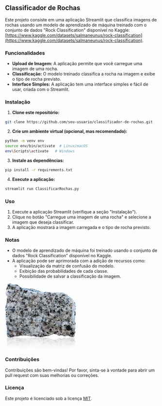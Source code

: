 ## Classificador de Rochas 

Este projeto consiste em uma aplicação Streamlit que classifica imagens de rochas usando um modelo de aprendizado de máquina treinado com o conjunto de dados "Rock Classification" disponível no Kaggle: [https://www.kaggle.com/datasets/salmaneunus/rock-classification](https://www.kaggle.com/datasets/salmaneunus/rock-classification).

### Funcionalidades

* **Upload de Imagem:** A aplicação permite que você carregue uma imagem de uma rocha.
* **Classificação:** O modelo treinado classifica a rocha na imagem e exibe o tipo de rocha previsto.
* **Interface Simples:** A aplicação tem uma interface simples e fácil de usar, criada com o Streamlit.

### Instalação

1. **Clone este repositório:**
```bash
git clone https://github.com/seu-usuario/classificador-de-rochas.git
```

2. **Crie um ambiente virtual (opcional, mas recomendado):**
```bash
python -m venv env
source env/bin/activate  # Linux/macOS
env\Scripts\activate   # Windows
```

3. **Instale as dependências:**
```bash
pip install -r requirements.txt
```

4. **Execute a aplicação:**
```bash
streamlit run ClassificarRochas.py
```

### Uso

1. Execute a aplicação Streamlit (verifique a seção "Instalação").
2. Clique no botão "Carregue uma imagem de uma rocha" e selecione a imagem que deseja classificar.
3. A aplicação mostrará a imagem carregada e o tipo de rocha previsto.

### Notas

* O modelo de aprendizado de máquina foi treinado usando o conjunto de dados "Rock Classification" disponível no Kaggle. 
* A aplicação pode ser aprimorada com a adição de recursos como:
    * Visualização da matriz de confusão do modelo.
    * Exibição das probabilidades de cada classe.
    * Possibilidade de salvar a classificação da imagem.

![It is an image](https://github.com/NzolaKiampava/Classificador-de-Rocha/blob/main/Granite.jpg)
### Contribuições

Contribuições são bem-vindas! Por favor, sinta-se à vontade para abrir um pull request com suas melhorias ou correções.

### Licença

Este projeto é licenciado sob a licença [MIT](LICENSE). 
